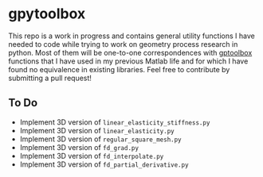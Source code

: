 # gpytoolbox

This repo is a work in progress and contains general utility functions I have needed to code while trying to work on geometry process research in python.
Most of them will be one-to-one correspondences with [gptoolbox](https://github.com/alecjacobson/gptoolbox) functions that I have used in my previous Matlab life
and for which I have found no equivalence in existing libraries. Feel free to contribute by submitting a pull request!

## To Do

- Implement 3D version of `linear_elasticity_stiffness.py`
- Implement 3D version of `linear_elasticity.py`
- Implement 3D version of `regular_square_mesh.py`
- Implement 3D version of `fd_grad.py`
- Implement 3D version of `fd_interpolate.py`
- Implement 3D version of `fd_partial_derivative.py`